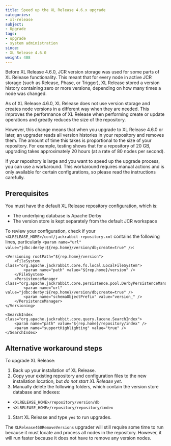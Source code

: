 ```yaml
---
title: Speed up the XL Release 4.6.x upgrade
categories:
- xl-release
subject:
- Upgrade
tags:
- upgrade
- system administration
since:
- XL Release 4.6.0
weight: 408
---
```


Before XL Release 4.6.0, JCR version storage was used for some parts of XL Release functionality. This meant that for every node in active JCR storage (such as Release, Phase, or Trigger), XL Release stored a version history containing zero or more versions, depending on how many times a node was changed.

As of XL Release 4.6.0, XL Release does not use version storage and creates node versions in a different way when they are needed. This improves the performance of XL Release when performing create or update operations and greatly reduces the size of the repository.

However, this change means that when you upgrade to XL Release 4.6.0 or later, an upgrader reads all version histories in your repository and removes them. The amount of time this takes is proportional to the size of your repository. For example, testing shows that for a repository of 20 GB, upgrading takes approximately 20 hours (at a rate of 80 nodes per second).

If your repository is large and you want to speed up the upgrade process, you can use a workaround. This workaround requires manual actions and is only available for certain configurations, so please read the instructions carefully.

## Prerequisites

You must have the default XL Release repository configuration, which is:

* The underlying database is Apache Derby
* The version store is kept separately from the default JCR workspace

To review your configuration, check if your `<XLRELEASE_HOME>/conf/jackrabbit-repository.xml` contains the following lines, particularly `<param name="url" value="jdbc:derby:${rep.home}/version/db;create=true" />`:

    <Versioning rootPath="${rep.home}/version">
        <FileSystem class="org.apache.jackrabbit.core.fs.local.LocalFileSystem">
            <param name="path" value="${rep.home}/version" />
        </FileSystem>
        <PersistenceManager class="org.apache.jackrabbit.core.persistence.pool.DerbyPersistenceManager">
            <param name="url" value="jdbc:derby:${rep.home}/version/db;create=true" />
            <param name="schemaObjectPrefix" value="version_" />
        </PersistenceManager>
    </Versioning>

    <SearchIndex class="org.apache.jackrabbit.core.query.lucene.SearchIndex">
        <param name="path" value="${rep.home}/repository/index" />
        <param name="supportHighlighting" value="true" />
    </SearchIndex>

## Alternative workaround steps

To upgrade XL Release:

1. Back up your installation of XL Release.
1. Copy your existing repository and configuration files to the new installation location, but *do not start XL Release yet*.
1. Manually delete the following folders, which contain the version store database and indexes:
  * `<XLRELEASE_HOME>/repository/version/db`
  * `<XLRELEASE_HOME>/repository/repository/index`
1. Start XL Release and type `yes` to run upgrades.

The `XLRelease460RemoveVersions` upgrader will still require some time to run because it must locate and process all nodes in the repository. However, it will run faster because it does not have to remove any version nodes.
